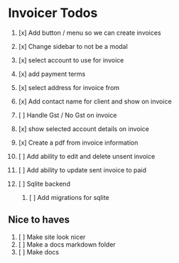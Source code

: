 # Invoicer Todos

1. [x] Add button / menu so we can create invoices
2. [x] Change sidebar to not be a modal
3. [x] select account to use for invoice
4. [x] add payment terms
5. [x] select address for invoice from 
6. [x] Add contact name for client and show on invoice
7. [ ] Handle Gst / No Gst on invoice 
8. [x] show selected account details on invoice
9. [x] Create a pdf from invoice information

11. [ ] Add ability to edit and delete unsent invoice
12. [ ] Add ability to update sent invoice to paid
13. [ ] Sqlite backend
    1. [ ] Add migrations for sqlite

## Nice to haves
1. [ ] Make site look nicer
2. [ ] Make a docs markdown folder
3. [ ] Make docs


